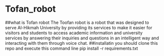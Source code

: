 # Tofan_robot
##what is Tofan robot
The Toofan robot is a robot that was designed to serve Al-Hikmah University by providing its services to make it easier for visitors and students to access academic information and university services by answering their inquiries and questions in an intelligent way and interacting with them through voice chat.
##installatin
you should clone this repo and execute this command line
pip install -r requirements.txt
